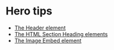 # Hero tips

- [The Header element](https://developer.mozilla.org/en-US/docs/Web/HTML/Element/header)
- [The HTML Section Heading elements](https://developer.mozilla.org/en-US/docs/Web/HTML/Element/Heading_Elements)
- [The Image Embed element](https://developer.mozilla.org/en-US/docs/Web/HTML/Element/img)

